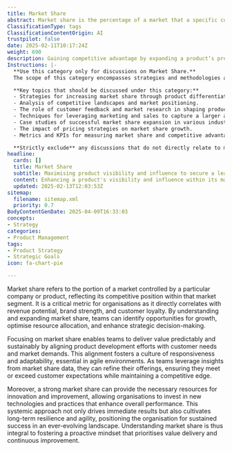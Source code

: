 ```yaml
---
title: Market Share
abstract: Market share is the percentage of a market that a specific company or product occupies, serving as a key indicator of its competitive standing within that sector. This metric is vital for organisations as it is closely linked to potential revenue, brand reputation, and customer loyalty. By analysing and striving to increase market share, teams can uncover growth opportunities, optimise how they allocate resources, and make informed strategic decisions. Emphasising market share allows teams to align their product development with customer needs and market trends, which is crucial for delivering consistent and sustainable value in agile settings. This alignment promotes a culture of adaptability and responsiveness, enabling teams to refine their products to better meet customer expectations while maintaining a competitive advantage. Additionally, a robust market share can facilitate investment in innovation and improvements, empowering organisations to adopt new technologies and practices that enhance performance. This comprehensive approach not only yields immediate benefits but also fosters long-term resilience and agility, equipping organisations to thrive in a dynamic environment. Therefore, understanding market share is essential for cultivating a proactive approach that prioritises value delivery and continuous enhancement.
ClassificationType: tags
ClassificationContentOrigin: AI
trustpilot: false
date: 2025-02-11T10:17:24Z
weight: 690
description: Gaining competitive advantage by expanding a product’s presence in its market segment.
Instructions: |-
  **Use this category only for discussions on Market Share.**  
  The scope of this category encompasses strategies and methodologies aimed at increasing a product's presence and competitive advantage within its market segment. The purpose is to explore how organisations can effectively expand their market share through various approaches, including marketing strategies, product development, and customer engagement.

  **Key topics that should be discussed under this category:**
  - Strategies for increasing market share through product differentiation and innovation.
  - Analysis of competitive landscapes and market positioning.
  - The role of customer feedback and market research in shaping product offerings.
  - Techniques for leveraging marketing and sales to capture a larger audience.
  - Case studies of successful market share expansion in various industries.
  - The impact of pricing strategies on market share growth.
  - Metrics and KPIs for measuring market share and competitive advantage.

  **Strictly exclude** any discussions that do not directly relate to market share, such as general business management practices, unrelated product features, or non-competitive analysis. Misinterpretations of market share, such as conflating it with overall business growth without specific reference to market presence, should also be avoided.
headline:
  cards: []
  title: Market Share
  subtitle: Maximising product visibility and influence to secure a leading position in targeted market segments.
  content: Enhancing a product's visibility and influence within its market segment is essential for achieving a competitive edge. Posts should explore strategies for market penetration, customer engagement, brand positioning, and the impact of market dynamics on product success, drawing insights from industry thought leaders and frameworks.
  updated: 2025-02-13T12:03:53Z
sitemap:
  filename: sitemap.xml
  priority: 0.7
BodyContentGenDate: 2025-04-09T16:33:03
concepts:
- Strategy
categories:
- Product Management
tags:
- Product Strategy
- Strategic Goals
icon: fa-chart-pie

---
```

Market share refers to the portion of a market controlled by a particular company or product, reflecting its competitive position within that market segment. It is a critical metric for organisations as it directly correlates with revenue potential, brand strength, and customer loyalty. By understanding and expanding market share, teams can identify opportunities for growth, optimise resource allocation, and enhance strategic decision-making.

Focusing on market share enables teams to deliver value predictably and sustainably by aligning product development efforts with customer needs and market demands. This alignment fosters a culture of responsiveness and adaptability, essential in agile environments. As teams leverage insights from market share data, they can refine their offerings, ensuring they meet or exceed customer expectations while maintaining a competitive edge.

Moreover, a strong market share can provide the necessary resources for innovation and improvement, allowing organisations to invest in new technologies and practices that enhance overall performance. This systemic approach not only drives immediate results but also cultivates long-term resilience and agility, positioning the organisation for sustained success in an ever-evolving landscape. Understanding market share is thus integral to fostering a proactive mindset that prioritises value delivery and continuous improvement.
